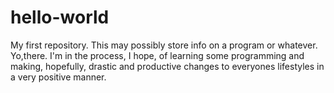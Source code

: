 # hello-world
My first repository. This may possibly store info on a program or whatever.
Yo,there. I'm in the process, I hope, of learning some programming and 
making, hopefully, drastic and productive changes to everyones lifestyles
in a very positive manner.
